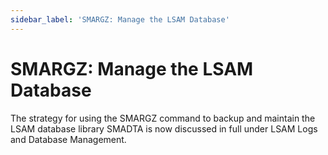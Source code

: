 ```yaml
---
sidebar_label: 'SMARGZ: Manage the LSAM Database'
---
```


# SMARGZ: Manage the LSAM Database

The strategy for using the SMARGZ command to backup and maintain the LSAM database library SMADTA is now discussed in full under LSAM Logs and Database Management.